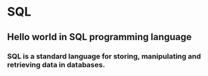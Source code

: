 # SQL
## Hello world in SQL programming language

### SQL is a standard language for storing, manipulating and retrieving data in databases.